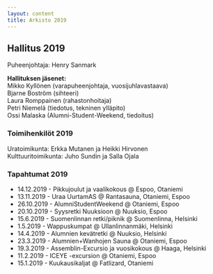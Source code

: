 ```yaml
---
layout: content
title: Arkisto 2019
---
```



## Hallitus 2019

Puheenjohtaja: Henry Sanmark

<b>Hallituksen jäsenet:</b><br/>
Mikko Kyllönen (varapuheenjohtaja, vuosijuhlavastaava)<br/>
Bjarne Boström (sihteeri)<br/>
Laura Romppainen (rahastonhoitaja)<br/>
Petri Niemelä (tiedotus, tekninen ylläpito)<br/>
Ossi Malaska (Alumni-Student-Weekend, tiedoitus)<br/>

### Toimihenkilöt 2019

Uratoimikunta: Erkka Mutanen ja Heikki Hirvonen<br/>
Kulttuuritoimikunta: Juho Sundin ja Salla Ojala

### Tapahtumat 2019
<ul>
<li> 14.12.2019 - Pikkujoulut ja vaalikokous @ Espoo, Otaniemi
<li> 13.11.2019 - Uraa UurtamAS @ Rantasauna, Otaniemi, Espoo 
<li> 26.10.2019 - AlumniStudentWeekend @ Otaniemi, Espoo
<li> 20.10.2019 - Syysretki Nuuksioon @ Nuuksio, Espoo
<li> 15.6.2019 - Suomenlinnan retki/piknik @ Suomenlinna, Helsinki
<li> 1.5.2019 - Wappuskumpat @ Ullanlinnanmäki, Helsinki
<li> 14.4.2019 - Alumnien kevätretki @ Nuuksio, Helsinki
<li> 23.3.2019 - Alumnien+Wanhojen Sauna @ Otaniemi, Espoo
<li> 19.3.2019 - Assemblin-Excursio ja vuosikokous @ Haaga, Helsinki
<li> 11.2.2019 - ICEYE -excursion @ Otaniemi, Espoo
<li> 15.1.2019 - Kuukausikaljat @ Fatlizard, Otaniemi
</ul>
